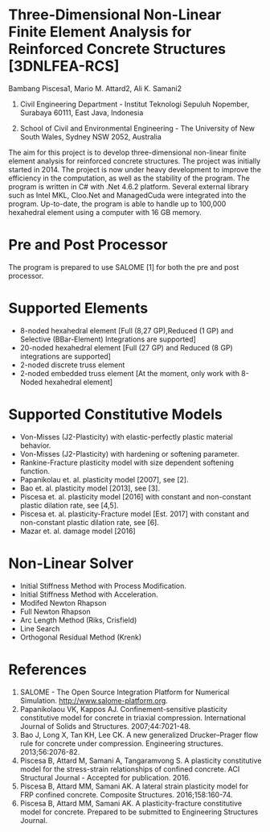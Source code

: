 # Three-Dimensional Non-Linear Finite Element Analysis for Reinforced Concrete Structures [3DNLFEA-RCS]
Bambang Piscesa1, Mario M. Attard2, Ali K. Samani2

1) Civil Engineering Department - Institut Teknologi Sepuluh Nopember, Surabaya 60111, East Java, Indonesia

2) School of Civil and Environmental Engineering - The University of New South Wales, Sydney NSW 2052, Australia

The aim for this project is to develop three-dimensional non-linear finite element analysis for reinforced concrete structures. The project was initially started in 2014. The project is now under heavy development to improve the efficiency in the computation, as well as the stability of the program. The program is written in C# with .Net 4.6.2 platform. Several external library such as Intel MKL, Cloo.Net and ManagedCuda were integrated into the program. Up-to-date, the program is able to handle up to 100,000 hexahedral element using a computer with 16 GB memory.

# Pre and Post Processor
The program is prepared to use SALOME [1] for both the pre and post processor.

# Supported Elements
- 8-noded hexahedral element [Full (8,27 GP),Reduced (1 GP) and Selective (BBar-Element) Integrations are supported]
- 20-noded hexahedral element  [Full (27 GP) and Reduced (8 GP) integrations are supported]
- 2-noded discrete truss element
- 2-noded embedded truss element [At the moment, only work with 8-Noded hexahedral element]

# Supported Constitutive Models
- Von-Misses (J2-Plasticity) with elastic-perfectly plastic material behavior.
- Von-Misses (J2-Plasticity) with hardening or softening parameter.
- Rankine-Fracture plasticity model with size dependent softening function.
- Papanikolau et. al. plasticity model [2007], see [2].
- Bao et. al. plasticity model [2013], see [3].
- Piscesa et. al. plasticity model [2016] with constant and non-constant plastic dilation rate, see [4,5].
- Piscesa et. al. plasticity-Fracture model [Est. 2017] with constant and non-constant plastic dilation rate, see [6].
- Mazar et. al. damage model [2016]

# Non-Linear Solver
- Initial Stiffness Method with Process Modification.
- Initial Stiffness Method with Acceleration.
- Modifed Newton Rhapson
- Full Newton Rhapson
- Arc Length Method (Riks, Crisfield)
- Line Search
- Orthogonal Residual Method (Krenk)

# References
1. SALOME - The Open Source Integration Platform for Numerical Simulation. http://www.salome-platform.org.
2. Papanikolaou VK, Kappos AJ. Confinement-sensitive plasticity constitutive model for concrete in triaxial compression. International Journal of Solids and Structures. 2007;44:7021-48.
3. Bao J, Long X, Tan KH, Lee CK. A new generalized Drucker–Prager flow rule for concrete under compression. Engineering structures. 2013;56:2076-82.
4. Piscesa B, Attard M, Samani A, Tangaramvong S. A plasticity constitutive model for the stress-strain relationships of confined concrete. ACI Structural Journal - Accepted for publication. 2016.
5. Piscesa B, Attard MM, Samani AK. A lateral strain plasticity model for FRP confined concrete. Composite Structures. 2016;158:160-74.
6. Piscesa B, Attard MM, Samani AK. A plasticity-fracture constitutive model for concrete. Prepared to be submitted to Engineering Structures Journal.
